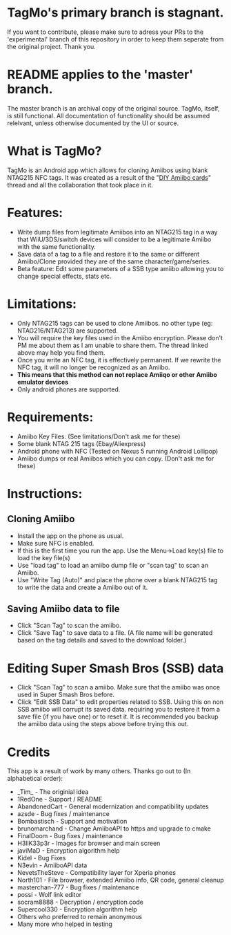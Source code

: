 # TagMo's primary branch is stagnant. 
If you want to contribute, please make sure to adress your PRs to the 'experimental' branch of this repository in order to keep them seperate from the original project. Thank you.

# README applies to the 'master' branch. 
The master branch is an archival copy of the original source. TagMo, itself, is still functional. All documentation of functionality should be assumed relelvant, unless otherwise documented by the UI or source.


# What is TagMo?

TagMo is an Android app which allows for cloning Amiibos using blank NTAG215 NFC tags. It was created as a result of the "[DIY Amiibo cards](https://gbatemp.net/threads/diy-amiibo-cards.406978/)" thread and all the collaboration that took place in it.

# Features:

* Write dump files from legitimate Amiibos into an NTAG215 tag in a way that WiiU/3DS/switch devices will consider to be a legitimate Amiibo with the same functionality.
* Save data of a tag to a file and restore it to the same or different Amiibo/Clone provided they are of the same character/game/series.
* Beta feature: Edit some parameters of a SSB type amiibo allowing you to change special effects, stats etc.

# Limitations:

* Only NTAG215 tags can be used to clone Amiibos. no other type (eg: NTAG216/NTAG213) are supported.
* You will require the key files used in the Amiibo encryption. Please don't PM me about them as I am unable to share them. The thread linked above may help you find them.
* Once you write an NFC tag, it is effectively permanent.  If we rewrite the NFC tag, it will no longer be recognized as an Amiibo.
* **This means that this method can not replace Amiiqo or other Amiibo emulator devices**
* Only android phones are supported.

# Requirements:
* Amiibo Key Files. (See limitations/Don't ask me for these)
* Some blank NTAG 215 tags (Ebay/Aliexpress)
* Android phone with NFC (Tested on Nexus 5 running Android Lollipop)
* Amiibo dumps or real Amiibos which you can copy. (Don't ask me for these)

# Instructions:

## Cloning Amiibo 
* Install the app on the phone as usual.
* Make sure NFC is enabled.
* If this is the first time you run the app. Use the Menu->Load key(s) file to load the key file(s)
* Use "load tag" to load an amiibo dump file or "scan tag" to scan an Amiibo.
* Use "Write Tag (Auto)" and place the phone over a blank NTAG215 tag to write the data and create a Amiibo out of it.

## Saving Amiibo data to file 
* Click "Scan Tag" to scan the amiibo.
* Click "Save Tag" to save data to a file. (A file name will be generated based on the tag details and saved to the download folder.)

# Editing Super Smash Bros (SSB) data  
* Click "Scan Tag" to scan a amiibo. Make sure that the amiibo was once used in Super Smash Bros before.
* Click "Edit SSB Data" to edit properties related to SSB. Using this on non SSB amiibo will corrupt its saved data. requiring you to restore it from a save file (if you have one) or to reset it. It is recommended you backup the amiibo data using the steps above before trying this out.

# Credits
This app is a result of work by many others. Thanks go out to (In alphabetical order):

* \_Tim\_ - The originial idea
* 1RedOne - Support / README
* AbandonedCart - General modernization and compatibility updates
* azsde - Bug fixes / maintenance
* Bombastisch - Support and motivation
* brunomarchand - Change AmiiboAPI to https and upgrade to cmake
* FinalDoom - Bug fixes / maintenance
* H3llK33p3r - Images for browser and main screen
* javiMaD - Encryption algorithm help
* Kidel - Bug Fixes
* N3evin - AmiiboAPI data
* NevetsTheSteve - Compatibility layer for Xperia phones
* North101 - File browser, extended Amiibo info, QR code, general cleanup
* masterchan-777 - Bug fixes / maintenance
* possi - Wolf link editor
* socram8888 - Decryption / encryption code
* Supercool330 - Encryption algorithm help
* Others who preferred to remain anonymous
* Many more who helped in testing
